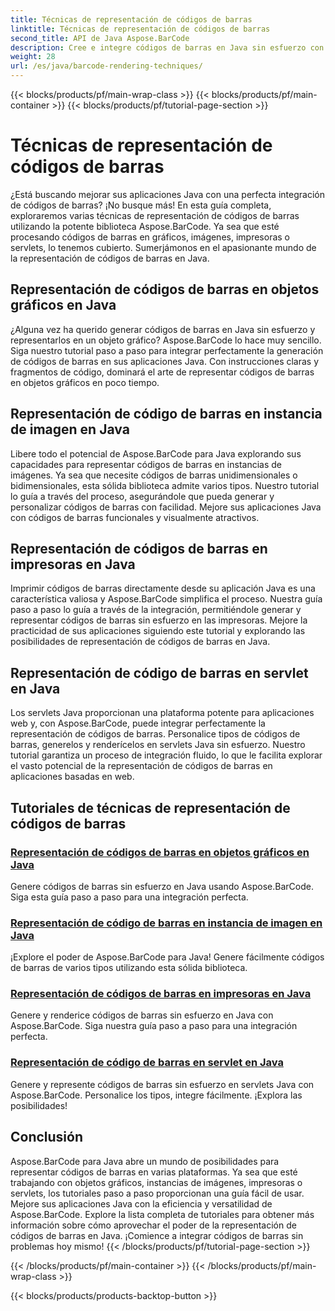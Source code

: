 ```yaml
---
title: Técnicas de representación de códigos de barras
linktitle: Técnicas de representación de códigos de barras
second_title: API de Java Aspose.BarCode
description: Cree e integre códigos de barras en Java sin esfuerzo con Aspose.BarCode. Explore tutoriales paso a paso para representar códigos de barras en gráficos, imágenes, impresoras y servlets.
weight: 28
url: /es/java/barcode-rendering-techniques/
---
```


{{< blocks/products/pf/main-wrap-class >}}
{{< blocks/products/pf/main-container >}}
{{< blocks/products/pf/tutorial-page-section >}}

# Técnicas de representación de códigos de barras


¿Está buscando mejorar sus aplicaciones Java con una perfecta integración de códigos de barras? ¡No busque más! En esta guía completa, exploraremos varias técnicas de representación de códigos de barras utilizando la potente biblioteca Aspose.BarCode. Ya sea que esté procesando códigos de barras en gráficos, imágenes, impresoras o servlets, lo tenemos cubierto. Sumerjámonos en el apasionante mundo de la representación de códigos de barras en Java.

## Representación de códigos de barras en objetos gráficos en Java

¿Alguna vez ha querido generar códigos de barras en Java sin esfuerzo y representarlos en un objeto gráfico? Aspose.BarCode lo hace muy sencillo. Siga nuestro tutorial paso a paso para integrar perfectamente la generación de códigos de barras en sus aplicaciones Java. Con instrucciones claras y fragmentos de código, dominará el arte de representar códigos de barras en objetos gráficos en poco tiempo.

## Representación de código de barras en instancia de imagen en Java

Libere todo el potencial de Aspose.BarCode para Java explorando sus capacidades para representar códigos de barras en instancias de imágenes. Ya sea que necesite códigos de barras unidimensionales o bidimensionales, esta sólida biblioteca admite varios tipos. Nuestro tutorial lo guía a través del proceso, asegurándole que pueda generar y personalizar códigos de barras con facilidad. Mejore sus aplicaciones Java con códigos de barras funcionales y visualmente atractivos.

## Representación de códigos de barras en impresoras en Java

Imprimir códigos de barras directamente desde su aplicación Java es una característica valiosa y Aspose.BarCode simplifica el proceso. Nuestra guía paso a paso lo guía a través de la integración, permitiéndole generar y representar códigos de barras sin esfuerzo en las impresoras. Mejore la practicidad de sus aplicaciones siguiendo este tutorial y explorando las posibilidades de representación de códigos de barras en Java.

## Representación de código de barras en servlet en Java

Los servlets Java proporcionan una plataforma potente para aplicaciones web y, con Aspose.BarCode, puede integrar perfectamente la representación de códigos de barras. Personalice tipos de códigos de barras, generelos y renderícelos en servlets Java sin esfuerzo. Nuestro tutorial garantiza un proceso de integración fluido, lo que le facilita explorar el vasto potencial de la representación de códigos de barras en aplicaciones basadas en web.

## Tutoriales de técnicas de representación de códigos de barras
### [Representación de códigos de barras en objetos gráficos en Java](./rendering-barcode-graphics-object/)
Genere códigos de barras sin esfuerzo en Java usando Aspose.BarCode. Siga esta guía paso a paso para una integración perfecta.
### [Representación de código de barras en instancia de imagen en Java](./rendering-barcode-image-instance/)
¡Explore el poder de Aspose.BarCode para Java! Genere fácilmente códigos de barras de varios tipos utilizando esta sólida biblioteca.
### [Representación de códigos de barras en impresoras en Java](./rendering-barcode-printer/)
Genere y renderice códigos de barras sin esfuerzo en Java con Aspose.BarCode. Siga nuestra guía paso a paso para una integración perfecta.
### [Representación de código de barras en servlet en Java](./rendering-barcode-servlet/)
Genere y represente códigos de barras sin esfuerzo en servlets Java con Aspose.BarCode. Personalice los tipos, integre fácilmente. ¡Explora las posibilidades!

## Conclusión
Aspose.BarCode para Java abre un mundo de posibilidades para representar códigos de barras en varias plataformas. Ya sea que esté trabajando con objetos gráficos, instancias de imágenes, impresoras o servlets, los tutoriales paso a paso proporcionan una guía fácil de usar. Mejore sus aplicaciones Java con la eficiencia y versatilidad de Aspose.BarCode. Explore la lista completa de tutoriales para obtener más información sobre cómo aprovechar el poder de la representación de códigos de barras en Java. ¡Comience a integrar códigos de barras sin problemas hoy mismo!
{{< /blocks/products/pf/tutorial-page-section >}}

{{< /blocks/products/pf/main-container >}}
{{< /blocks/products/pf/main-wrap-class >}}

{{< blocks/products/products-backtop-button >}}
